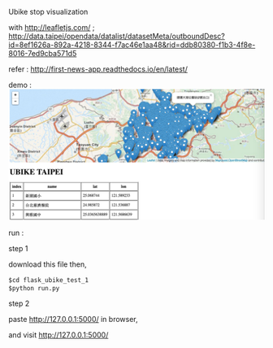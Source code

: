 
Ubike stop visualization

with 
http://leafletjs.com/ ;  http://data.taipei/opendata/datalist/datasetMeta/outboundDesc?id=8ef1626a-892a-4218-8344-f7ac46e1aa48&rid=ddb80380-f1b3-4f8e-8016-7ed9cba571d5

refer : 
http://first-news-app.readthedocs.io/en/latest/


demo :  ![image](https://github.com/yennanliu/web_development/blob/master/flask_ubike_view/ubike_test1.png)


run :

step 1 

download this file then, 

```
$cd flask_ubike_test_1
$python run.py

```

step 2 

paste http://127.0.0.1:5000/ in browser, 

and visit http://127.0.0.1:5000/ 


